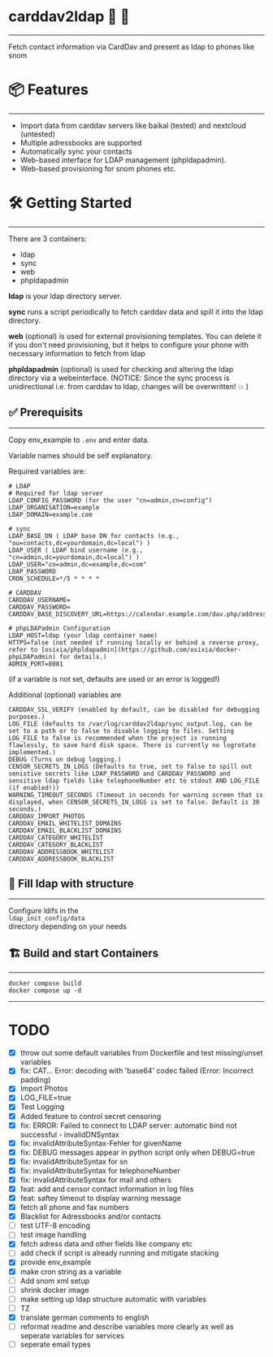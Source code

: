 # carddav2ldap 🐳 🚀
---
Fetch contact information via CardDav and present as ldap to phones like snom

# 📦 Features
---
* Import data from carddav servers like baikal (tested) and nextcloud (untested)
* Multiple adressbooks are supported
* Automatically sync your contacts
* Web-based interface for LDAP management (phpldapadmin).
* Web-based provisioning for snom phones etc.

# 🛠️ Getting Started
---

There are 3 containers:
* ldap
* sync
* web
* phpldapadmin

**ldap** is your ldap directory server.

**sync** runs a script periodically to fetch carddav data and spill it into the ldap directory.

**web** (optional) is used for external provisioning templates. You can delete it if you don't need provisioning, but it helps to configure your phone with necessary information to fetch from ldap

**phpldapadmin** (optional) is used for checking and altering the ldap directory via a webeinterface. (NOTICE: Since the sync process is unidirectional i.e. from carddav to ldap, changes will be overwritten! 💥 )

## ✅ Prerequisits
---
Copy env_example to `.env` and enter data.

Variable names should be self explanatory.

Required variables are:

```
# LDAP
# Required for ldap server
LDAP_CONFIG_PASSWORD (for the user "cn=admin,cn=config")
LDAP_ORGANISATION=example
LDAP_DOMAIN=example.com

# sync
LDAP_BASE_DN ( LDAP base DN for contacts (e.g., "ou=contacts,dc=yourdomain,dc=local") )
LDAP_USER ( LDAP bind username (e.g., "cn=admin,dc=yourdomain,dc=local") )
LDAP_USER="cn=admin,dc=example,dc=com"
LDAP_PASSWORD
CRON_SCHEDULE=*/5 * * * *

# CARDDAV
CARDDAV_USERNAME=
CARDDAV_PASSWORD=
CARDDAV_BASE_DISCOVERY_URL=https://calendar.example.com/dav.php/addressbooks/${CARDDAV_USERNAME}/

# phpLDAPadmin Configuration
LDAP_HOST=ldap (your ldap container name)
HTTPS=false (not needed if running locally or behind a reverse proxy, refer to [osixia/phpldapadmin](https://github.com/osixia/docker-phpLDAPadmin) for details.)
ADMIN_PORT=8081

```
(if a variable is not set, defaults are used or an error is logged!)

Additional (optional) variables are
```
CARDDAV_SSL_VERIFY (enabled by default, can be disabled for debugging purposes.)
LOG_FILE (defaults to /var/log/carddav2ldap/sync_output.log, can be set to a path or to false to disable logging to files. Setting LOG_FILE to false is recommended when the project is running flawlessly, to save hard disk space. There is currently no logrotate implemented.)
DEBUG (Turns on debug logging.)
CENSOR_SECRETS_IN_LOGS (Defaults to true, set to false to spill out senistive secrets like LDAP_PASSWORD and CARDDAV_PASSWORD and sensitive ldap fields like telephoneNumber etc to stdout AND LOG_FILE (if enabled!))
WARNING_TIMEOUT_SECONDS (Timeout in seconds for warning screen that is displayed, when CENSOR_SECRETS_IN_LOGS is set to false. Default is 30 seconds.)
CARDDAV_IMPORT_PHOTOS
CARDDAV_EMAIL_WHITELIST_DOMAINS
CARDDAV_EMAIL_BLACKLIST_DOMAINS
CARDDAV_CATEGORY_WHITELIST
CARDDAV_CATEGORY_BLACKLIST
CARDDAV_ADDRESSBOOK_WHITELIST
CARDDAV_ADDRESSBOOK_BLACKLIST

```

## 👷 Fill ldap with structure
---
Configure ldifs in the  
`ldap_init_config/data`  
directory depending on your needs

## 🏗️ Build and start Containers
---
```
docker compose build
docker compose up -d
```

---



# TODO
- [X] throw out some default variables from Dockerfile and test missing/unset variables
- [X] fix: CAT... Error: decoding with 'base64' codec failed (Error: Incorrect padding)
- [X] Import Photos
- [X] LOG_FILE=true
- [X] Test Logging
- [X] Added feature to control secret censoring
- [X] fix: ERROR: Failed to connect to LDAP server: automatic bind not successful - invalidDNSyntax
- [X] fix: invalidAttributeSyntax-Fehler for givenName
- [X] fix: DEBUG messages appear in python script only when DEBUG=true
- [X] fix: invalidAttributeSyntax for sn
- [X] fix: invalidAttributeSyntax for telephoneNumber
- [X] fix: invalidAttributeSyntax for mail and others
- [X] feat: add and censor contact information in log files
- [X] feat: saftey timeout to display warning message
- [X] fetch all phone and fax numbers
- [X] Blacklist for Adressbooks and/or contacts
- [ ] test  UTF-8 encoding
- [ ] test image handling
- [X] fetch adress data and other fields like company etc
- [ ] add check if script is already running and mitigate stacking
- [X] provide env_example
- [X] make cron string as a variable
- [ ] Add snom xml setup
- [ ] shrink docker image
- [ ] make setting up ldap structure automatic with variables
- [ ] TZ
- [X] translate german comments to english
- [ ] reformat readme and describe variables more clearly as well as seperate variables for services
- [ ] seperate email types
